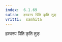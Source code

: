 ```yaml
---
index:  6.1.69
sutra:  ह्रस्वस्य पिति कृति तुक्
vritti:  samhita 
---
```


ह्रस्वस्य पिति कृति तुक्

